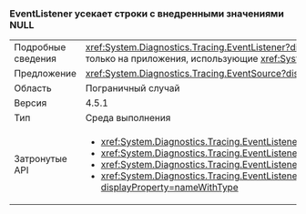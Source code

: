 ### <a name="eventlistener-truncates-strings-with-embedded-nulls"></a>EventListener усекает строки с внедренными значениями NULL

|   |   |
|---|---|
|Подробные сведения|<xref:System.Diagnostics.Tracing.EventListener?displayProperty=name> усекает строки с внедренными значениями NULL. Символы NULL не поддерживаются классом <xref:System.Diagnostics.Tracing.EventSource?displayProperty=name>. Изменение влияет только на приложения, использующие <xref:System.Diagnostics.Tracing.EventListener?displayProperty=name> для чтения данных <xref:System.Diagnostics.Tracing.EventSource?displayProperty=name> в процессе и значения NULL в качестве разделителей.|
|Предложение|<xref:System.Diagnostics.Tracing.EventSource?displayProperty=name> данные должны обновляться, если это возможно, чтобы не использовать внедренные символы null.|
|Область|Пограничный случай|
|Версия|4.5.1|
|Тип|Среда выполнения|
|Затронутые API|<ul><li><xref:System.Diagnostics.Tracing.EventListener.%23ctor?displayProperty=nameWithType></li><li><xref:System.Diagnostics.Tracing.EventListener.EnableEvents(System.Diagnostics.Tracing.EventSource,System.Diagnostics.Tracing.EventLevel)?displayProperty=nameWithType></li><li><xref:System.Diagnostics.Tracing.EventListener.EnableEvents(System.Diagnostics.Tracing.EventSource,System.Diagnostics.Tracing.EventLevel,System.Diagnostics.Tracing.EventKeywords)?displayProperty=nameWithType></li><li><xref:System.Diagnostics.Tracing.EventListener.EnableEvents(System.Diagnostics.Tracing.EventSource,System.Diagnostics.Tracing.EventLevel,System.Diagnostics.Tracing.EventKeywords,System.Collections.Generic.IDictionary{System.String,System.String})?displayProperty=nameWithType></li></ul>|

